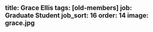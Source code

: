 title: Grace Ellis
tags: [old-members]
job: Graduate Student
job_sort: 16
order: 14
image: grace.jpg
---
